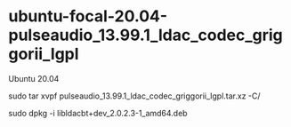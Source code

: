 # ubuntu-focal-20.04-pulseaudio_13.99.1_ldac_codec_griggorii_lgpl

Ubuntu 20.04

sudo tar xvpf pulseaudio_13.99.1_ldac_codec_griggorii_lgpl.tar.xz -C/

sudo dpkg -i libldacbt+dev_2.0.2.3-1_amd64.deb
